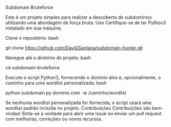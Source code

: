 Subdomain Bruteforce


Este é um projeto simples para realizar a descoberta de subdomínios utilizando uma abordagem de força bruta.
Uso
Certifique-se de ter Python3 instalado em sua máquina.

Clone o repositório:
bash

git clone https://github.com/DaviGSantana/subdomain-hunter.git

Navegue até o diretório do projeto:
bash

cd subdomain-bruteforce

Execute o script Python3, fornecendo o domínio alvo e, opcionalmente, o caminho para uma wordlist personalizada:
bash

python subdomain.py dominio.com -w /caminho/wordlist

Se nenhuma wordlist personalizada for fornecida, o script usará uma wordlist padrão incluída no projeto.
Contribuições
Contribuições são bem-vindas! Sinta-se à vontade para abrir uma issue ou enviar um pull request com melhorias, correções ou novos recursos.
